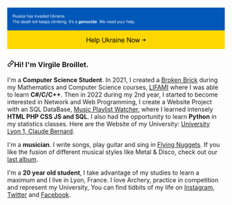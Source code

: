 <article class="markdown-body entry-content container-lg f5" itemprop="text">
  <p dir="auto">
    <a href="https://vshymanskyy.github.io/StandWithUkraine" rel="nofollow">
      <img src="https://raw.githubusercontent.com/vshymanskyy/StandWithUkraine/main/banner2-direct.svg" alt="Stand with Ukraine" style="max-width: 100%;">
    </a>
  </p>
<h3 dir="auto"><a id="user-content-hi-im-virgile-broillet" class="anchor" aria-hidden="true" href="#hi-im-virgile-broillet">
  <svg class="octicon octicon-link" viewBox="0 0 16 16" version="1.1" width="16" height="16" aria-hidden="true">
    <path fill-rule="evenodd" d="M7.775 3.275a.75.75 0 001.06 1.06l1.25-1.25a2 2 0 112.83 2.83l-2.5 2.5a2 2 0 01-2.83 0 .75.75 0 00-1.06 1.06 3.5 3.5 0 004.95 0l2.5-2.5a3.5 3.5 0 00-4.95-4.95l-1.25 1.25zm-4.69 9.64a2 2 0 010-2.83l2.5-2.5a2 2 0 012.83 0 .75.75 0 001.06-1.06 3.5 3.5 0 00-4.95 0l-2.5 2.5a3.5 3.5 0 004.95 4.95l1.25-1.25a.75.75 0 00-1.06-1.06l-1.25 1.25a2 2 0 01-2.83 0z">
    </path></svg></a>Hi! I'm Virgile Broillet.
  </h3>
<p dir="auto">
  I'm a <strong>Computer Science Student</strong>. In 2021, I created a <a href="https://github.com/Virgile-Broillet/Bricks-Breaker" rel="nofollow">Broken Brick</a> during my Mathematics and Computer Science courses, <a href="https://perso.liris.cnrs.fr/alexandre.meyer/public_html/www/doku.php?id=lifami">LIFAMI</a> where I was able to learn <strong>C#/C/C++</strong>. Then in 2022 during my 2nd year, I started to become interested in Network and Web Programming, I create a Website Project with an SQL DataBase, <a href="https://github.com/Virgile-Broillet/PHP-AND-SQL-DATA-WEBSITE" rel="nofollow">Music Playlist Watcher</a>, where I learned intensely <strong>HTML PHP CSS JS and SQL</strong>. I also had the opportunity to learn <strong>Python</strong> in my statistics classes. Here are the Website of my University: <a href="https://univ-lyon1.fr" rel="nofollow">University Lyon 1, Claude Bernard</a>.</p>
<p dir="auto"
   >I'm a <strong>musician</strong>. I write songs, play guitar and sing in <a href="https://linktr.ee/flyingnuggets" rel="nofollow">Flying Nuggets</a>. If you like the fusion of different musical styles like Metal & Disco, check out our <a href="https://www.youtube.com/playlist?list=PLCm7LmsPGur-J1iB1k6nMyK2CK7FbTSKO" rel="nofollow">last album</a>.
 </p>
<p dir="auto">
  I'm a <strong>20 year old student</strong>, I take advantage of my studies to learn a maximum and I live in Lyon, France. I love Archery, practice in competition and represent my University, You can find tidbits of my life on <a href="https://www.instagram.com/___kalak___/?hl=en" rel="nofollow">Instagram</a>, <a href="https://twitter.com/Virgile1301" rel="nofollow">Twitter</a> and <a href="https://www.facebook.com/virgile.broillet/" rel="nofollow">Facebook</a>.</p>
</article>
